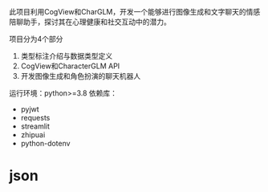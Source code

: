 此项目利用CogView和CharGLM，开发一个能够进行图像生成和文字聊天的情感陪聊助手，探讨其在心理健康和社交互动中的潜力。

项目分为4个部分
1. 类型标注介绍与数据类型定义
2. CogView和CharacterGLM API
3. 开发图像生成和角色扮演的聊天机器人

运行环境：python>=3.8
依赖库：
* pyjwt
* requests
* streamlit
* zhipuai
* python-dotenv
# json